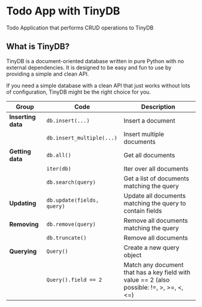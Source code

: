 # Todo App with TinyDB

Todo Application that performs CRUD operations to TinyDB

## What is TinyDB?
TinyDB is a document-oriented database written in pure Python with no external dependencies. It is designed to be easy and fun to use by providing a simple and clean API.

If you need a simple database with a clean API that just works without lots of configuration, TinyDB might be the right choice for you.

|Group| Code  | Description  |
|---|---|---|
|  **Inserting data** |  `db.insert(...)` |Insert a document|
|  |  `db.insert_multiple(...)` |Insert multiple documents|
|  **Getting data** |  `db.all()` |Get all documents|
| |`iter(db)`|	Iter over all documents|
| |`db.search(query)`|	Get a list of documents matching the query|
|**Updating**|`db.update(fields, query)`|	Update all documents matching the query to contain fields|
|**Removing**|`db.remove(query)`	|Remove all documents matching the query|
| |`db.truncate()`|	Remove all documents|
|**Querying**|`Query()`	|Create a new query object|
| |`Query().field == 2`	|Match any document that has a key field with value == 2 (also possible: !=, >, >=, <, <=)|